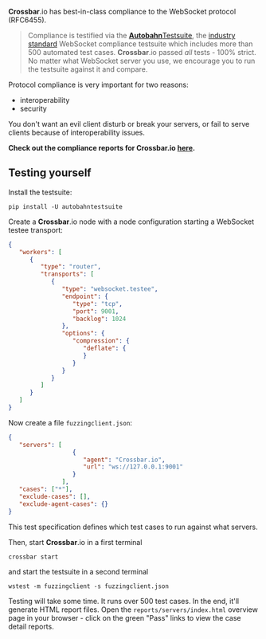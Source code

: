 **Crossbar**.io has best-in-class compliance to the WebSocket protocol (RFC6455).

> Compliance is testified via the [**Autobahn**Testsuite](http://autobahn.ws/testsuite/), the [industry standard](http://autobahn.ws/testsuite/#users) WebSocket compliance testsuite which includes more than 500 automated test cases. **Crossbar**.io passed *all* tests - 100% strict. No matter what WebSocket server you use, we encourage you to run the testsuite against it and compare.

Protocol compliance is very important for two reasons:
* interoperability
* security

You don't want an evil client disturb or break your servers, or fail to serve clients because of interoperability issues.

**Check out the compliance reports for Crossbar.io [here](http://crossbar.io/download/reports/20140319/index.html).**

## Testing yourself

Install the testsuite:

```
pip install -U autobahntestsuite
```

Create a **Crossbar**.io node with a node configuration starting a WebSocket testee transport:

```json
{
   "workers": [
      {
         "type": "router",
         "transports": [
            {
               "type": "websocket.testee",
               "endpoint": {
                  "type": "tcp",
                  "port": 9001,
                  "backlog": 1024
               },
               "options": {
                  "compression": {
                     "deflate": {
                     }
                  }
               }
            }
         ]
      }
   ]
}
```

Now create a file `fuzzingclient.json`:

```json
{
   "servers": [
                  {
                     "agent": "Crossbar.io",
                     "url": "ws://127.0.0.1:9001"
                  }
               ],
   "cases": ["*"],
   "exclude-cases": [],
   "exclude-agent-cases": {}
}
```

This test specification defines which test cases to run against what servers.

Then, start **Crossbar**.io in a first terminal

```
crossbar start
```

and start the testsuite in a second terminal

```
wstest -m fuzzingclient -s fuzzingclient.json
```

Testing will take some time. It runs over 500 test cases. In the end, it'll generate HTML report files. Open the `reports/servers/index.html` overview page in your browser - click on the green "Pass" links to view the case detail reports.
